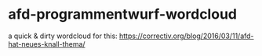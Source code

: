 # afd-programmentwurf-wordcloud
a quick &amp; dirty wordcloud for this: https://correctiv.org/blog/2016/03/11/afd-hat-neues-knall-thema/
